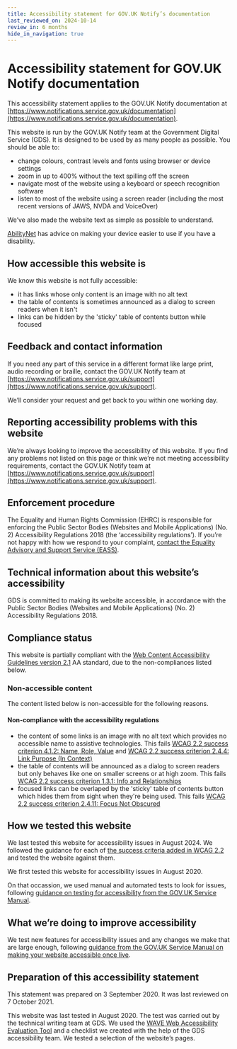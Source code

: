 ```yaml
---
title: Accessibility statement for GOV.UK Notify’s documentation
last_reviewed_on: 2024-10-14
review_in: 6 months
hide_in_navigation: true
---
```


# Accessibility statement for GOV.UK Notify documentation

This accessibility statement applies to the GOV.UK Notify documentation at [https://www.notifications.service.gov.uk/documentation](https://www.notifications.service.gov.uk/documentation).

This website is run by the GOV.UK Notify team at the Government Digital Service (GDS). It is designed to be used by as many people as possible. You should be able to:

- change colours, contrast levels and fonts using browser or device settings
- zoom in up to 400% without the text spilling off the screen
- navigate most of the website using a keyboard or speech recognition software
- listen to most of the website using a screen reader (including the most recent versions of JAWS, NVDA and VoiceOver)

We’ve also made the website text as simple as possible to understand.

[AbilityNet](https://mcmw.abilitynet.org.uk/) has advice on making your device easier to use if you have a disability.

## How accessible this website is

We know this website is not fully accessible:

- it has links whose only content is an image with no alt text
- the table of contents is sometimes announced as a dialog to screen readers when it isn't
- links can be hidden by the 'sticky' table of contents button while focused

## Feedback and contact information

If you need any part of this service in a different format like large print, audio recording or braille, contact the GOV.UK Notify team at  [https://www.notifications.service.gov.uk/support](https://www.notifications.service.gov.uk/support).

We’ll consider your request and get back to you within one working day.

## Reporting accessibility problems with this website

We’re always looking to improve the accessibility of this website. If you find any problems not listed on this page or think we’re not meeting accessibility requirements, contact the GOV.UK Notify team at  [https://www.notifications.service.gov.uk/support](https://www.notifications.service.gov.uk/support).

## Enforcement procedure

The Equality and Human Rights Commission (EHRC) is responsible for enforcing the Public Sector Bodies (Websites and Mobile Applications) (No. 2) Accessibility Regulations 2018
(the ‘accessibility regulations’). If you’re not happy with how we respond to your complaint, [contact the Equality Advisory and Support Service (EASS)](https://www.equalityadvisoryservice.com/).

## Technical information about this website’s accessibility

GDS is committed to making its website accessible, in accordance with the Public Sector Bodies (Websites and Mobile Applications) (No. 2) Accessibility Regulations 2018.

## Compliance status

This website is partially compliant with the [Web Content Accessibility Guidelines version 2.1](https://www.w3.org/TR/WCAG21/) AA standard, due to the non-compliances listed below.

### Non-accessible content

The content listed below is non-accessible for the following reasons.

#### Non-compliance with the accessibility regulations

- the content of some links is an image with no alt text which provides no accessible name to assistive technologies. This fails
  [WCAG 2.2 success criterion 4.1.2: Name, Role, Value](https://www.w3.org/WAI/WCAG21/Understanding/name-role-value)
  and [WCAG 2.2 success
  criterion 2.4.4: Link Purpose (In
  Context)](https://www.w3.org/WAI/WCAG21/Understanding/link-purpose-in-context)
- the table of contents will be announced as a dialog to screen readers but only behaves like one on smaller
  screens or at high zoom. This fails [WCAG 2.2 success criterion 1.3.1: Info and Relationships](https://www.w3.org/WAI/WCAG22/Understanding/info-and-relationships.html)
- focused links can be overlaped by the 'sticky' table of contents button which hides them from
  sight when they're being used. This fails [WCAG 2.2 success criterion 2.4.11: Focus Not Obscured](https://www.w3.org/WAI/WCAG22/Understanding/focus-not-obscured-minimum.html)

## How we tested this website

We last tested this website for accessibility issues in August 2024. We followed the guidance for
each of [the success criteria added in WCAG 2.2](https://www.w3.org/WAI/standards-guidelines/wcag/new-in-22/) and tested the website against them.

We first tested this website for accessibility issues in August 2020.

On that occassion, we used manual and automated tests to look for issues, following [guidance on testing for accessibility from the GOV.UK Service Manual](https://www.gov.uk/service-manual/helping-people-to-use-your-service/testing-for-accessibility).

## What we’re doing to improve accessibility

We test new features for accessibility issues and any changes we make that are large enough,
following [guidance from the GOV.UK Service Manual on making your website accessible once live](https://www.gov.uk/service-manual/helping-people-to-use-your-service/making-your-service-accessible-an-introduction#what-to-do-about-accessibility-in-live).

## Preparation of this accessibility statement

This statement was prepared on 3 September 2020. It was last reviewed on 7 October 2021.

This website was last tested in August 2020. The test was carried out by the technical writing team at GDS. We used the [WAVE Web Accessibility Evaluation Tool](https://wave.webaim.org/) and a checklist we created with the help of the GDS accessibility team. We tested a selection of the website’s pages.
